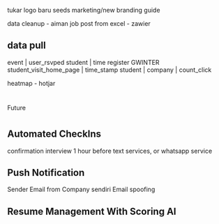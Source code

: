 tukar logo baru
    seeds marketing/new branding guide

data cleanup - aiman
job post from excel - zawier

data pull
---------
event | user_rsvped
student | time register GWINTER
student_visit_home_page | time_stamp
student | company | count_click

heatmap - hotjar

# ##############################
Future
# ##############################

Automated CheckIns
---------------------
confirmation interview 1 hour before
text services, or whatsapp service

Push Notification
------------------
Sender Email from Company sendiri
Email spoofing 

Resume Management With Scoring AI
---------------------------------